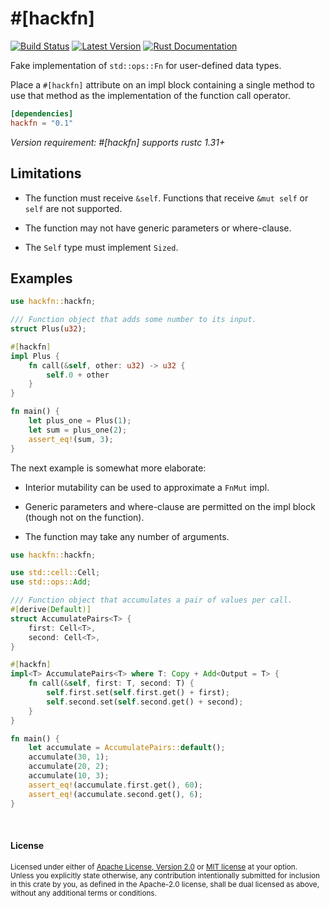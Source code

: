 # \#\[hackfn\]

[![Build Status](https://api.travis-ci.org/dtolnay/hackfn.svg?branch=master)](https://travis-ci.org/dtolnay/hackfn)
[![Latest Version](https://img.shields.io/crates/v/hackfn.svg)](https://crates.io/crates/hackfn)
[![Rust Documentation](https://img.shields.io/badge/api-rustdoc-blue.svg)](https://docs.rs/hackfn)

Fake implementation of `std::ops::Fn` for user-defined data types.

Place a `#[hackfn]` attribute on an impl block containing a single method to use
that method as the implementation of the function call operator.

```toml
[dependencies]
hackfn = "0.1"
```

*Version requirement: \#\[hackfn\] supports rustc 1.31+*

## Limitations

- The function must receive `&self`. Functions that receive `&mut self` or
  `self` are not supported.

- The function may not have generic parameters or where-clause.

- The `Self` type must implement `Sized`.

## Examples

```rust
use hackfn::hackfn;

/// Function object that adds some number to its input.
struct Plus(u32);

#[hackfn]
impl Plus {
    fn call(&self, other: u32) -> u32 {
        self.0 + other
    }
}

fn main() {
    let plus_one = Plus(1);
    let sum = plus_one(2);
    assert_eq!(sum, 3);
}
```

The next example is somewhat more elaborate:

- Interior mutability can be used to approximate a `FnMut` impl.

- Generic parameters and where-clause are permitted on the impl block (though
  not on the function).

- The function may take any number of arguments.

```rust
use hackfn::hackfn;

use std::cell::Cell;
use std::ops::Add;

/// Function object that accumulates a pair of values per call.
#[derive(Default)]
struct AccumulatePairs<T> {
    first: Cell<T>,
    second: Cell<T>,
}

#[hackfn]
impl<T> AccumulatePairs<T> where T: Copy + Add<Output = T> {
    fn call(&self, first: T, second: T) {
        self.first.set(self.first.get() + first);
        self.second.set(self.second.get() + second);
    }
}

fn main() {
    let accumulate = AccumulatePairs::default();
    accumulate(30, 1);
    accumulate(20, 2);
    accumulate(10, 3);
    assert_eq!(accumulate.first.get(), 60);
    assert_eq!(accumulate.second.get(), 6);
}
```

<br>

#### License

<sup>
Licensed under either of <a href="LICENSE-APACHE">Apache License, Version
2.0</a> or <a href="LICENSE-MIT">MIT license</a> at your option.
</sup>

<br>

<sub>
Unless you explicitly state otherwise, any contribution intentionally submitted
for inclusion in this crate by you, as defined in the Apache-2.0 license, shall
be dual licensed as above, without any additional terms or conditions.
</sub>
